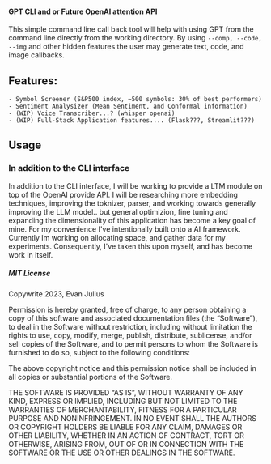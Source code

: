 #### GPT CLI and or Future OpenAI attention API

This simple command line call back tool will help with using GPT from the command line directly from the working directory. 
By using ```--comp, --code, --img``` and other hidden features the user may generate text, code, and image callbacks.

## Features:
    - Symbol Screener (S&P500 index, ~500 symbols: 30% of best performers) 
    - Sentiment Analysizer (Mean Sentiment, and Conformal information)
    - (WIP) Voice Transcriber...? (whisper openai)
    - (WIP) Full-Stack Application features.... (Flask???, Streamlit???)

## Usage


### In addition to the CLI interface 

In addition to the CLI interface, I will be working to provide a LTM module on top of the OpenAI provide API. I will be researching more embedding techniques, improving the toknizer, parser, and working towards generally improving the LLM model.. but general optimizion, fine tuning and expanding the dimensionality of this application has become a key goal of mine. For my convenience I've intentionally built onto a AI framework. Currently Im working on allocating space, and gather data for my experiments. Consequently, I've taken this upon myself, and has become work in itself.


##### MIT License
Copywrite 2023, Evan Julius

Permission is hereby granted, free of charge, to any person obtaining a copy of this software and associated documentation files (the “Software”), to deal in the Software without restriction, including without limitation the rights to use, copy, modify, merge, publish, distribute, sublicense, and/or sell copies of the Software, and to permit persons to whom the Software is furnished to do so, subject to the following conditions:

The above copyright notice and this permission notice shall be included in all copies or substantial portions of the Software.

THE SOFTWARE IS PROVIDED “AS IS”, WITHOUT WARRANTY OF ANY KIND, EXPRESS OR IMPLIED, INCLUDING BUT NOT LIMITED TO THE WARRANTIES OF MERCHANTABILITY, FITNESS FOR A PARTICULAR PURPOSE AND NONINFRINGEMENT. IN NO EVENT SHALL THE AUTHORS OR COPYRIGHT HOLDERS BE LIABLE FOR ANY CLAIM, DAMAGES OR OTHER LIABILITY, WHETHER IN AN ACTION OF CONTRACT, TORT OR OTHERWISE, ARISING FROM, OUT OF OR IN CONNECTION WITH THE SOFTWARE OR THE USE OR OTHER DEALINGS IN THE SOFTWARE.
